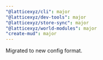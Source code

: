 ```yaml
---
"@latticexyz/cli": major
"@latticexyz/dev-tools": major
"@latticexyz/store-sync": major
"@latticexyz/world-modules": major
"create-mud": major
---
```


Migrated to new config format.
